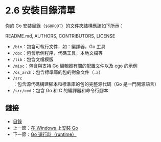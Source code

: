 # 2.6 安裝目錄清單

你的 Go 安裝目錄（`$GOROOT`）的文件夾結構應該如下所示：

README.md, AUTHORS, CONTRIBUTORS, LICENSE

- `/bin`：包含可執行文件，如：編譯器，Go 工具
- `/doc`：包含示例程序，代碼工具，本地文檔等
- `/lib`：包含文檔模版
- `/misc`：包含與支持 Go 編輯器有關的配置文件以及 cgo 的示例
- `/os_arch`：包含標準庫的包的對象文件（`.a`）
- `/src`：包含源代碼構建腳本和標準庫的包的完整源代碼（Go 是一門開源語言）
- `/src/cmd`：包含 Go 和 C 的編譯器和命令行腳本

## 鏈接

- [目錄](directory.md)
- 上一節：[在 Windows 上安裝 Go](02.5.md)
- 下一節：[Go 運行時（runtime）](02.7.md)